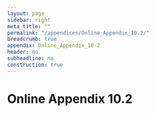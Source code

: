 ```yaml
---
layout: page
sidebar: right
meta_title: ""
permalink: "/appendices/Online_Appendix_10.2/"
breadcrumb: true
appendix: Online_Appendix_10-2
header: no
subheadline: no
construction: true
---
```

<h1>Online Appendix 10.2</h1>
